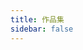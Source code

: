 ```yaml
---
title: 作品集
sidebar: false
---
```


<!-- <code src="../src/view/index.jsx" inline={true}></code> -->

<code src="../src/view/index.jsx" inline={true} transform="scale(1.5)"></code>
